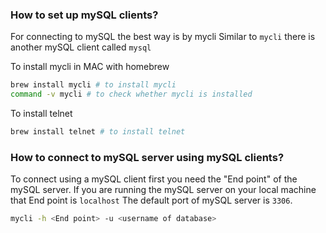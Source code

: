 ### How to set up mySQL clients?
For connecting to mySQL the best way is by mycli
Similar to `mycli` there is another mySQL client called `mysql`

To install mycli in MAC with homebrew
```sh
brew install mycli # to install mycli
command -v mycli # to check whether mycli is installed
```

To install telnet
```sh
brew install telnet # to install telnet
```

### How to connect to mySQL server using mySQL clients?
To connect using a mySQL client first you need the "End point" of the mySQL server.
If you are running the mySQL server on your local machine that End point is `localhost`
The default port of mySQL server is `3306`.

```sh
mycli -h <End point> -u <username of database>
```
